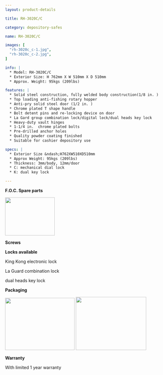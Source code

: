 ```yaml
---
layout: product-details

title: RH-3020C/C

category: depository-safes

name: RH-3020C/C

images: [
  "rh-3020c_c-1.jpg",
  "rh-3020c_c-2.jpg",
]

info: |
  * Model: RH-3020C/C
  * Exterior Size: H 762mm X W 510mm X D 510mm
  * Approx. Weight: 95kgs (209lbs)

features: |
  * Solid steel construction, fully welded body construction(1/8 in. )
  * Top loading anti-fishing rotary hopper
  * Anti-pry solid steel door (1/2 in. )
  * Chrome plated T shape handle
  * Bolt detent pins and re-locking device on door
  * La Gard group combination lock/digital lock/dual heads key lock
  * Heavy-duty vault hinges
  * 1-1/4 in.  chrome plated bolts
  * Pre-drilled anchor holes
  * Quality powder coating finished
  * Suitable for cashier depository use

specs: |
  * Exterior Size &ndash;H762XW510XD510mm
  * Approx Weight: 95kgs (209lbs)
  * Thickness: 3mm/body, 12mm/door
  * C: mechanical dial lock
  * K: dual key lock

---
```


**F.O.C. Spare parts**

<img alt="" src="{IMAGE_CDN}/rh-3020c_c-3.jpg" style="width: 162px; height: 124px;" />

**Screws**

**Locks available**

King Kong electronic lock

La Guard combination lock

dual heads key lock

**Packaging**

<img alt="" src="{IMAGE_CDN}/rh-3020c_c-4.jpg" style="width: 227px; height: 170px;" />

<img alt="" src="{IMAGE_CDN}/rh-3020c_c-5.jpg" style="width: 230px; height: 173px;" />

**Warranty**

With limited 1 year warranty
